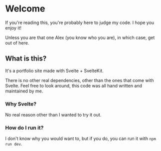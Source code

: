 # Welcome

If you're reading this, you're probably here to judge my code. I hope you enjoy it!

Unless you are that one Alex (you know who you are), in which case, get out of here.

## What is this?

It's a portfolio site made with Svelte + SvelteKit.

There is no other real dependencies, other than the ones that come with Svelte.
Feel free to look around, this code was all hand written and maintained by me.

### Why Svelte?

No real reason other than I wanted to try it out.

### How do I run it?

I don't know why you would want to, but if you do, you can run it with `npm run dev`.
